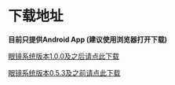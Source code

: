 # 下载地址

**目前只提供Android App (建议使用浏览器打开下载)**

[眼镜系统版本1.0.0及之后请点此下载](https://rokid-ota.oss-cn-hangzhou.aliyuncs.com/toB/Rokid_Glass/app/RokidGlassMobileAppWithout.apk)

[眼镜系统版本0.5.3及之前请点此下载](https://rokid-ota.oss-cn-hangzhou.aliyuncs.com/toB/Rokid_Glass/app/RokidGlassMobileApp.apk)

